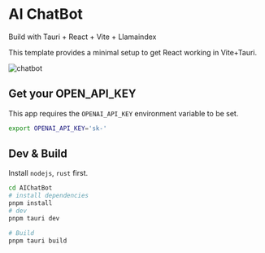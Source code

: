 # AI ChatBot 

Build with Tauri + React + Vite + Llamaindex

This template provides a minimal setup to get React working in Vite+Tauri.


![chatbot](./output.gif)

## Get your OPEN_API_KEY

This app requires the `OPENAI_API_KEY` environment variable to be set.

```bash
export OPENAI_API_KEY='sk-'
```


## Dev & Build

Install `nodejs`, `rust` first.

```bash
cd AIChatBot
# install dependencies
pnpm install 
# dev
pnpm tauri dev

# Build
pnpm tauri build
```